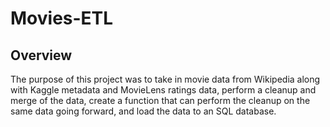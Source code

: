 # Movies-ETL

## Overview
The purpose of this project was to take in movie data from Wikipedia along with Kaggle metadata and MovieLens ratings data, perform a cleanup and merge of the data, create a function that can perform the cleanup on the same data going forward, and load the data to an SQL database.